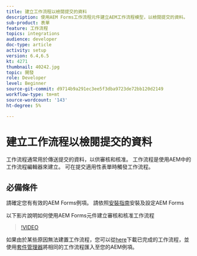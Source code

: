 ```yaml
---
title: 建立工作流程以檢閱提交的資料
description: 使用AEM Forms工作流程元件建立AEM工作流程模型，以檢閱提交的資料。
sub-product: 表單
feature: 工作流程
topics: integrations
audience: developer
doc-type: article
activity: setup
version: 6.4,6.5
kt: 4271
thumbnail: 40242.jpg
topic: 開發
role: Developer
level: Beginner
source-git-commit: d9714b9a291ec3ee5f3dba9723de72bb120d2149
workflow-type: tm+mt
source-wordcount: '143'
ht-degree: 5%

---
```



# 建立工作流程以檢閱提交的資料

工作流程通常用於傳送提交的資料，以供審核和核准。 工作流程是使用AEM中的工作流程編輯器來建立。 可在提交適用性表單時觸發工作流程。

## 必備條件

請確定您有有效的AEM Forms例項。 請依照[安裝指南](https://docs.adobe.com/content/help/en/experience-manager-65/forms/install-aem-forms/osgi-installation/installing-configuring-aem-forms-osgi.html)安裝及設定AEM Forms

以下影片說明如何使用AEM Forms元件建立審核和核准工作流程
>[!VIDEO](https://video.tv.adobe.com/v/40242/?quality=9&learn=on)


如果由於某些原因無法建置工作流程，您可以從[here](assets/review-submitted-data-workflow.zip)下載已完成的工作流程，並使用[套件管理器](http://localhost:4502/crx/packmgr/index.jsp)將相同的工作流程匯入至您的AEM例項。



